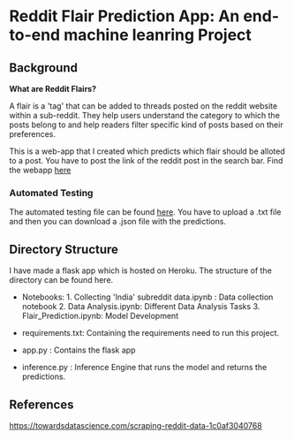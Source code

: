 # Reddit Flair Prediction App: An end-to-end machine leanring Project

## Background 

**What are Reddit Flairs?**

A flair is a 'tag' that can be added to threads posted on the reddit website within a sub-reddit. They help users understand the category to which the posts belong to and help readers filter specific kind of posts based on their preferences.

This is a web-app that I created which predicts which flair should be alloted to a post. You have to post the link of the reddit post in the search bar. Find the webapp [here](https://flair-prediction-app.herokuapp.com/)

### Automated Testing 
The automated testing file can be found [here](https://automated-testing-endpoint.herokuapp.com/). You have to upload a .txt file and then you can download a .json file with the predictions. 

## Directory Structure 

I have made a flask app which is hosted on Heroku. The structure of the directory can be found here. 
* Notebooks:  1. Collecting 'India' subreddit data.ipynb : Data collection notebook
              2. Data Analysis.ipynb: Different Data Analysis Tasks 
              3. Flair_Prediction.ipynb: Model Development 
              
* requirements.txt: Containing the requirements need to run this project. 
* app.py : Contains the flask app
* inference.py : Inference Engine that runs the model and returns the predictions. 


## References

https://towardsdatascience.com/scraping-reddit-data-1c0af3040768


